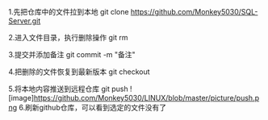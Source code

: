 1.先把仓库中的文件拉到本地
git clone https://github.com/Monkey5030/SQL-Server.git

2.进入文件目录，执行删除操作
git rm <file>


3.提交并添加备注
git commit -m "备注"

4.把删除的文件恢复到最新版本 git checkout

5.将本地内容推送到远程仓库
git push
![image]https://github.com/Monkey5030/LINUX/blob/master/picture/push.png
6.刷新github仓库，可以看到选定的文件没有了
